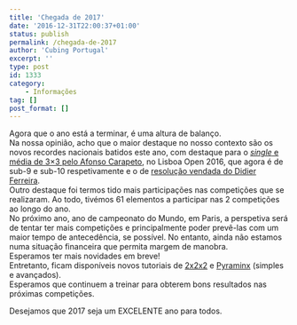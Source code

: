 ```yaml
---
title: 'Chegada de 2017'
date: '2016-12-31T22:00:37+01:00'
status: publish
permalink: /chegada-de-2017
author: 'Cubing Portugal'
excerpt: ''
type: post
id: 1333
category:
    - Informações
tag: []
post_format: []
---
```

Agora que o ano está a terminar, é uma altura de balanço.  
Na nossa opinião, acho que o maior destaque no nosso contexto são os novos recordes nacionais batidos este ano, com destaque para o [*single* e média de 3×3 pelo Afonso Carapeto](https://www.youtube.com/watch?v=rlDklakCAtY), no Lisboa Open 2016, que agora é de sub-9 e sub-10 respetivamente e o de [resolução vendada do Didier Ferreira](https://www.youtube.com/watch?v=Xuzeu_fStkk).  
Outro destaque foi termos tido mais participações nas competições que se realizaram. Ao todo, tivémos 61 elementos a participar nas 2 competições ao longo do ano.  
No próximo ano, ano de campeonato do Mundo, em Paris, a perspetiva será de tentar ter mais competições e principalmente poder prevê-las com um maior tempo de antecedência, se possível. No entanto, ainda não estamos numa situação financeira que permita margem de manobra.  
Esperamos ter mais novidades em breve!  
Entretanto, ficam disponíveis novos tutoriais de [2x2x2](http://cubing.pt/2x2) e [Pyraminx](http://cubing.pt/pyraminx) (simples e avançados).  
Esperamos que continuem a treinar para obterem bons resultados nas próximas competições.

Desejamos que 2017 seja um EXCELENTE ano para todos.